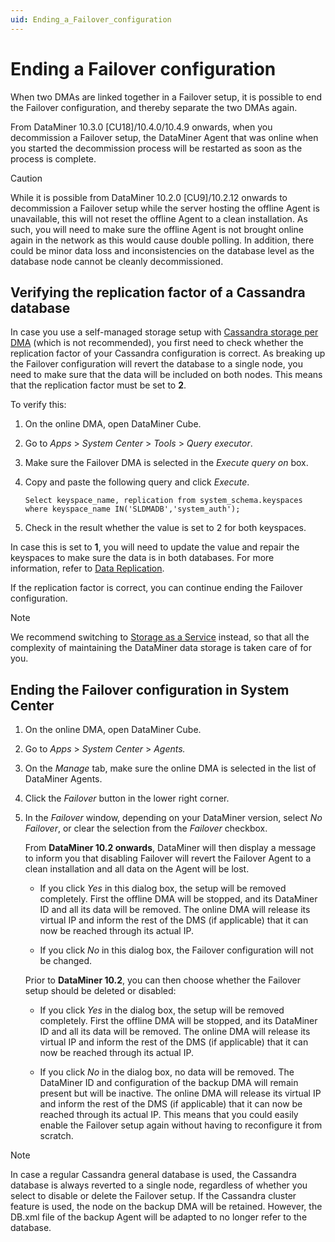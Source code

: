 ```yaml
---
uid: Ending_a_Failover_configuration
---
```


# Ending a Failover configuration

When two DMAs are linked together in a Failover setup, it is possible to end the Failover configuration, and thereby separate the two DMAs again.

From DataMiner 10.3.0 [CU18]/10.4.0/10.4.9 onwards<!--RN 40161-->, when you decommission a Failover setup, the DataMiner Agent that was online when you started the decommission process will be restarted as soon as the process is complete.

> [!CAUTION]
> While it is possible from DataMiner 10.2.0 [CU9]/10.2.12 onwards to decommission a Failover setup while the server hosting the offline Agent is unavailable, this will not reset the offline Agent to a clean installation. As such, you will need to make sure the offline Agent is not brought online again in the network as this would cause double polling. In addition, there could be minor data loss and inconsistencies on the database level as the database node cannot be cleanly decommissioned.

## Verifying the replication factor of a Cassandra database

In case you use a self-managed storage setup with [Cassandra storage per DMA](xref:About_storage) (which is not recommended), you first need to check whether the replication factor of your Cassandra configuration is correct. As breaking up the Failover configuration will revert the database to a single node, you need to make sure that the data will be included on both nodes. This means that the replication factor must be set to **2**.

To verify this:

1. On the online DMA, open DataMiner Cube.

1. Go to *Apps* > *System Center* > *Tools* > *Query executor*.

1. Make sure the Failover DMA is selected in the *Execute query on* box.

1. Copy and paste the following query and click *Execute*.

   `Select keyspace_name, replication from system_schema.keyspaces where keyspace_name IN('SLDMADB','system_auth');`

1. Check in the result whether the value is set to 2 for both keyspaces.

In case this is set to **1**, you will need to update the value and repair the keyspaces to make sure the data is in both databases. For more information, refer to [Data Replication](xref:replication_and_consistency_configuration).

If the replication factor is correct, you can continue ending the Failover configuration.

> [!NOTE]
> We recommend switching to [Storage as a Service](xref:STaaS) instead, so that all the complexity of maintaining the DataMiner data storage is taken care of for you.

## Ending the Failover configuration in System Center

1. On the online DMA, open DataMiner Cube.

1. Go to *Apps* > *System Center* > *Agents.*

1. On the *Manage* tab, make sure the online DMA is selected in the list of DataMiner Agents.

1. Click the *Failover* button in the lower right corner.

1. In the *Failover* window, depending on your DataMiner version, select *No Failover*, or clear the selection from the *Failover* checkbox.

   From **DataMiner 10.2 onwards**, DataMiner will then display a message to inform you that disabling Failover will revert the Failover Agent to a clean installation and all data on the Agent will be lost.

   - If you click *Yes* in this dialog box, the setup will be removed completely. First the offline DMA will be stopped, and its DataMiner ID and all its data will be removed. The online DMA will release its virtual IP and inform the rest of the DMS (if applicable) that it can now be reached through its actual IP.

   - If you click *No* in this dialog box, the Failover configuration will not be changed.

   Prior to **DataMiner 10.2**, you can then choose whether the Failover setup should be deleted or disabled:

   - If you click *Yes* in the dialog box, the setup will be removed completely. First the offline DMA will be stopped, and its DataMiner ID and all its data will be removed. The online DMA will release its virtual IP and inform the rest of the DMS (if applicable) that it can now be reached through its actual IP.

   - If you click *No* in the dialog box, no data will be removed. The DataMiner ID and configuration of the backup DMA will remain present but will be inactive. The online DMA will release its virtual IP and inform the rest of the DMS (if applicable) that it can now be reached through its actual IP. This means that you could easily enable the Failover setup again without having to reconfigure it from scratch.

> [!NOTE]
> In case a regular Cassandra general database is used, the Cassandra database is always reverted to a single node, regardless of whether you select to disable or delete the Failover setup. If the Cassandra cluster feature is used, the node on the backup DMA will be retained. However, the DB.xml file of the backup Agent will be adapted to no longer refer to the database.
